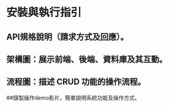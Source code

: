 # 安裝與執行指引

## API規格說明（請求方式及回應）。

## 架構圖：展示前端、後端、資料庫及其互動。

## 流程圖：描述 CRUD 功能的操作流程。

##錄製操作demo影片，簡單說明系統功能及操作方式。
